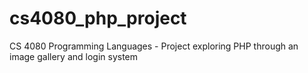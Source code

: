 # cs4080_php_project
CS 4080 Programming Languages - Project exploring PHP through an image gallery and login system
